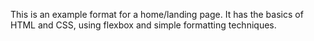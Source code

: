 This is an example format for a home/landing page.
It has the basics of HTML and CSS, using flexbox and simple formatting techniques.
